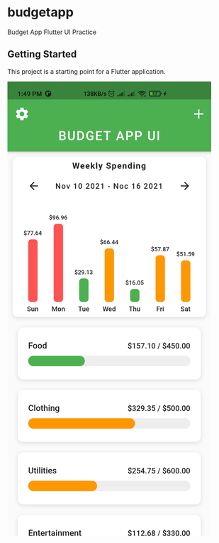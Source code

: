 # budgetapp

Budget App Flutter UI Practice

## Getting Started ##

This project is a starting point for a Flutter application.

![alt snap1](https://github.com/visionxStudio/BudgetAppUI/blob/main/screenshots/snap1.jpg)

